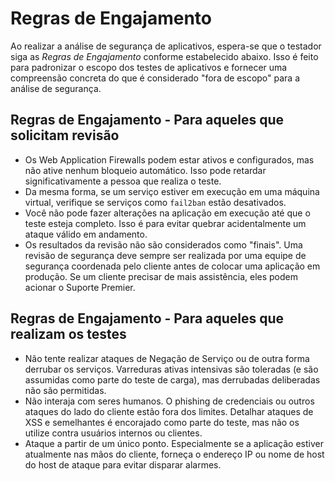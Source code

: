 # Regras de Engajamento

Ao realizar a análise de segurança de aplicativos, espera-se que o testador siga as *Regras de Engajamento* conforme estabelecido abaixo. Isso é feito para padronizar o escopo dos testes de aplicativos e fornecer uma compreensão concreta do que é considerado "fora de escopo" para a análise de segurança.

## Regras de Engajamento - Para aqueles que solicitam revisão

* Os Web Application Firewalls podem estar ativos e configurados, mas não ative nenhum bloqueio automático. Isso pode retardar significativamente a pessoa que realiza o teste.
* Da mesma forma, se um serviço estiver em execução em uma máquina virtual, verifique se serviços como `fail2ban` estão desativados.
* Você não pode fazer alterações na aplicação em execução até que o teste esteja completo. Isso é para evitar quebrar acidentalmente um ataque válido em andamento.
* Os resultados da revisão não são considerados como "finais". Uma revisão de segurança deve sempre ser realizada por uma equipe de segurança coordenada pelo cliente antes de colocar uma aplicação em produção. Se um cliente precisar de mais assistência, eles podem acionar o Suporte Premier.

## Regras de Engajamento - Para aqueles que realizam os testes

* Não tente realizar ataques de Negação de Serviço ou de outra forma derrubar os serviços. Varreduras ativas intensivas são toleradas (e são assumidas como parte do teste de carga), mas derrubadas deliberadas não são permitidas.
* Não interaja com seres humanos. O phishing de credenciais ou outros ataques do lado do cliente estão fora dos limites. Detalhar ataques de XSS e semelhantes é encorajado como parte do teste, mas não os utilize contra usuários internos ou clientes.
* Ataque a partir de um único ponto. Especialmente se a aplicação estiver atualmente nas mãos do cliente, forneça o endereço IP ou nome de host do host de ataque para evitar disparar alarmes.
